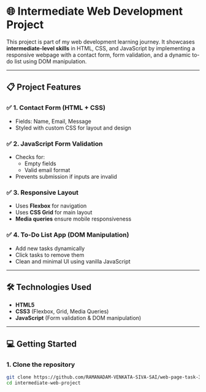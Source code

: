 # 🌐 Intermediate Web Development Project

This project is part of my web development learning journey. It showcases **intermediate-level skills** in HTML, CSS, and JavaScript by implementing a responsive webpage with a contact form, form validation, and a dynamic to-do list using DOM manipulation.

---

## 📋 Project Features

### ✅ 1. Contact Form (HTML + CSS)
- Fields: Name, Email, Message
- Styled with custom CSS for layout and design

### ✅ 2. JavaScript Form Validation
- Checks for:
  - Empty fields
  - Valid email format
- Prevents submission if inputs are invalid

### ✅ 3. Responsive Layout
- Uses **Flexbox** for navigation
- Uses **CSS Grid** for main layout
- **Media queries** ensure mobile responsiveness

### ✅ 4. To-Do List App (DOM Manipulation)
- Add new tasks dynamically
- Click tasks to remove them
- Clean and minimal UI using vanilla JavaScript

---

## 🛠️ Technologies Used

- **HTML5**
- **CSS3** (Flexbox, Grid, Media Queries)
- **JavaScript** (Form validation & DOM manipulation)

---

## 💻 Getting Started

### 1. Clone the repository
```bash
git clone https://github.com/RAMANADAM-VENKATA-SIVA-SAI/web-page-task-3/
cd intermediate-web-project
